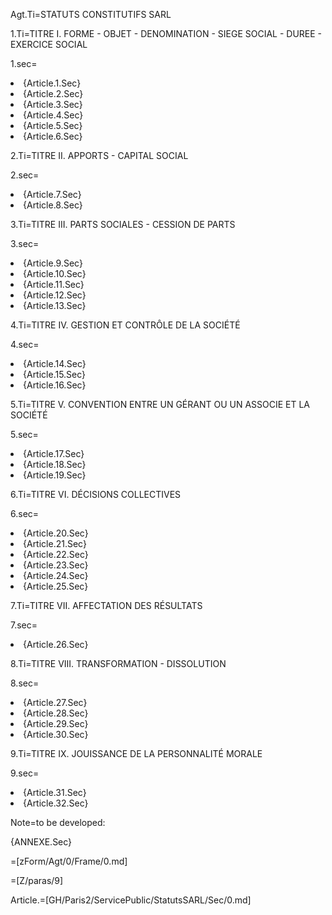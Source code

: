Agt.Ti=STATUTS CONSTITUTIFS SARL


1.Ti=TITRE I. FORME - OBJET - DENOMINATION - SIEGE SOCIAL - DUREE - EXERCICE SOCIAL

1.sec=<ol-none><li>{Article.1.Sec}</li><li>{Article.2.Sec}</li><li>{Article.3.Sec}</li><li>{Article.4.Sec}</li><li>{Article.5.Sec}</li><li>{Article.6.Sec}</li></ol>


2.Ti=TITRE II. APPORTS - CAPITAL SOCIAL

2.sec=<ol-none><li>{Article.7.Sec}</li><li>{Article.8.Sec}</li></ol>


3.Ti=TITRE III. PARTS SOCIALES - CESSION DE PARTS

3.sec=<ol-none><li>{Article.9.Sec}</li><li>{Article.10.Sec}</li><li>{Article.11.Sec}</li><li>{Article.12.Sec}</li><li>{Article.13.Sec}</li></ol>


4.Ti=TITRE IV. GESTION ET CONTRÔLE DE LA SOCIÉTÉ

4.sec=<ol-none><li>{Article.14.Sec}</li><li>{Article.15.Sec}</li><li>{Article.16.Sec}</li></ol>


5.Ti=TITRE V. CONVENTION ENTRE UN GÉRANT OU UN ASSOCIE ET LA SOCIÉTÉ

5.sec=<ol-none><li>{Article.17.Sec}</li><li>{Article.18.Sec}</li><li>{Article.19.Sec}</li></ol>


6.Ti=TITRE VI. DÉCISIONS COLLECTIVES

6.sec=<ol-none><li>{Article.20.Sec}</li><li>{Article.21.Sec}</li><li>{Article.22.Sec}</li><li>{Article.23.Sec}</li><li>{Article.24.Sec}</li><li>{Article.25.Sec}</li></ol>


7.Ti=TITRE VII. AFFECTATION DES RÉSULTATS

7.sec=<ol-none><li>{Article.26.Sec}</li></ol>


8.Ti=TITRE VIII. TRANSFORMATION - DISSOLUTION

8.sec=<ol-none><li>{Article.27.Sec}</li><li>{Article.28.Sec}</li><li>{Article.29.Sec}</li><li>{Article.30.Sec}</li></ol>


9.Ti=TITRE IX. JOUISSANCE DE LA PERSONNALITÉ MORALE

9.sec=<ol-none><li>{Article.31.Sec}</li><li>{Article.32.Sec}</li></ol>


Note=to be developed:

{ANNEXE.Sec}

=[zForm/Agt/0/Frame/0.md]  

=[Z/paras/9]

Article.=[GH/Paris2/ServicePublic/StatutsSARL/Sec/0.md]